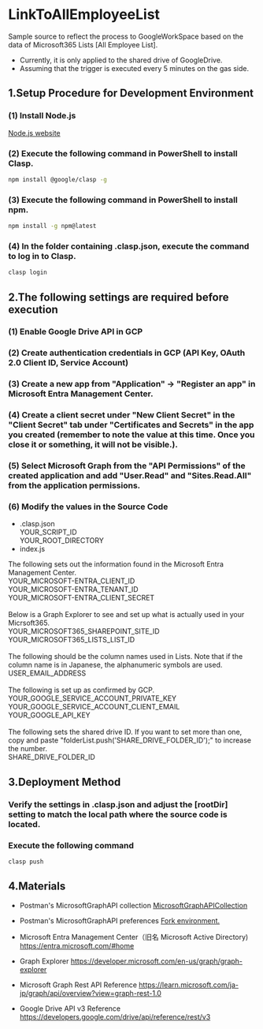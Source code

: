 # LinkToAllEmployeeList
Sample source to reflect the process to GoogleWorkSpace based on the data of Microsoft365 Lists [All Employee List].
- Currently, it is only applied to the shared drive of GoogleDrive.
- Assuming that the trigger is executed every 5 minutes on the gas side.

## 1.Setup Procedure for Development Environment
### (1) Install Node.js
[Node.js website](https://nodejs.org/en)

### (2) Execute the following command in PowerShell to install Clasp.
```bash
npm install @google/clasp -g
```
### (3) Execute the following command in PowerShell to install npm.
```bash
npm install -g npm@latest
```

### (4) In the folder containing .clasp.json, execute the command to log in to Clasp.
```bash
clasp login
```

## 2.The following settings are required before execution
### (1) Enable Google Drive API in GCP
### (2) Create authentication credentials in GCP (API Key, OAuth 2.0 Client ID, Service Account)
### (3) Create a new app from "Application" -> "Register an app" in Microsoft Entra Management Center.
### (4) Create a client secret under "New Client Secret" in the "Client Secret" tab under "Certificates and Secrets" in the app you created (remember to note the value at this time. Once you close it or something, it will not be visible.).
### (5) Select Microsoft Graph from the "API Permissions" of the created application and add "User.Read" and "Sites.Read.All" from the application permissions.
### (6) Modify the values in the Source Code
- .clasp.json<br>
YOUR_SCRIPT_ID<br>
YOUR_ROOT_DIRECTORY<br>
- index.js<br>

The following sets out the information found in the Microsoft Entra Management Center.<br>
YOUR_MICROSOFT-ENTRA_CLIENT_ID<br>
YOUR_MICROSOFT-ENTRA_TENANT_ID<br>
YOUR_MICROSOFT-ENTRA_CLIENT_SECRET<br>
<br>
Below is a Graph Explorer to see and set up what is actually used in your Micrsoft365.<br>
YOUR_MICROSOFT365_SHAREPOINT_SITE_ID<br>
YOUR_MICROSOFT365_LISTS_LIST_ID<br>
<br>
The following should be the column names used in Lists. Note that if the column name is in Japanese, the alphanumeric symbols are used.<br>
USER_EMAIL_ADDRESS<br>
<br>
The following is set up as confirmed by GCP.<br>
YOUR_GOOGLE_SERVICE_ACCOUNT_PRIVATE_KEY<br>
YOUR_GOOGLE_SERVICE_ACCOUNT_CLIENT_EMAIL<br>
YOUR_GOOGLE_API_KEY<br>
<br>
The following sets the shared drive ID. If you want to set more than one, copy and paste "folderList.push('SHARE_DRIVE_FOLDER_ID');" to increase the number.<br>
SHARE_DRIVE_FOLDER_ID<br>

## 3.Deployment Method
### Verify the settings in .clasp.json and adjust the [rootDir] setting to match the local path where the source code is located.

### Execute the following command
```bash
clasp push
```

## 4.Materials
- Postman's MicrosoftGraphAPI collection
[MicrosoftGraphAPICollection](https://www.postman.com/microsoftgraph/workspace/microsoft-graph/collection/455214-085f7047-1bec-4570-9ed0-3a7253be148c?action=share&creator=19182434)

- Postman's MicrosoftGraphAPI preferences
[Fork environment.](https://www.postman.com/microsoftgraph/workspace/microsoft-graph/environment/455214-efbc69b2-69bd-402e-9e72-850b3a49bb21/fork)

- Microsoft Entra Management Center（旧名 Microsoft Active Directory)
https://entra.microsoft.com/#home

- Graph Explorer
https://developer.microsoft.com/en-us/graph/graph-explorer

- Microsoft Graph Rest API Reference
https://learn.microsoft.com/ja-jp/graph/api/overview?view=graph-rest-1.0

- Google Drive API v3 Reference
https://developers.google.com/drive/api/reference/rest/v3
